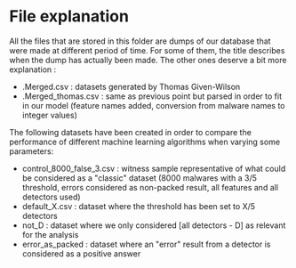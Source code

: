# File explanation
All the files that are stored in this folder are dumps of our database that were made at different period of time.
For some of them, the title describes when the dump has actually been made.
The other ones deserve a bit more explanation :

- .Merged.csv : datasets generated by Thomas Given-Wilson
- .Merged_thomas.csv : same as previous point but parsed in order to fit in our model (feature names added, conversion from malware names to integer values)

The following datasets have been created in order to compare the performance of different machine learning algorithms when varying some parameters:

- control_8000_false_3.csv : witness sample representative of what could be considered as a "classic" dataset (8000 malwares with a 3/5 threshold, errors considered as non-packed result, all features and all detectors used)
- default_X.csv : dataset where the threshold has been set to X/5 detectors
- not_D : dataset where we only considered [all detectors - D] as relevant for the analysis
- error_as_packed : dataset where an "error" result from a detector is considered as a positive answer
